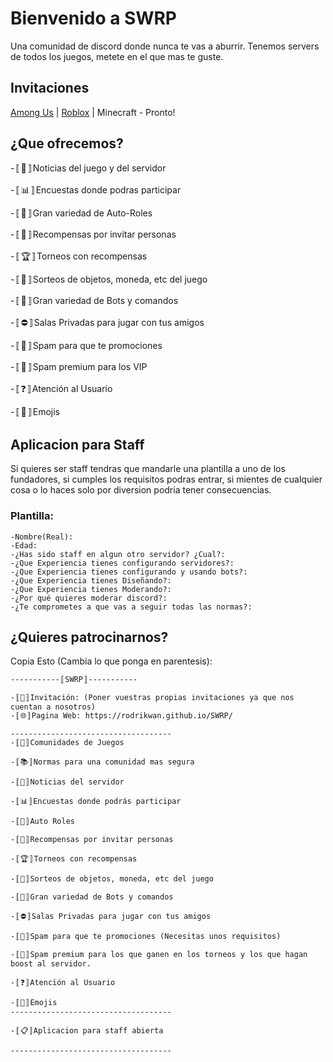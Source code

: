 # Bienvenido a SWRP
Una comunidad de discord donde nunca te vas a aburrir.
Tenemos servers de todos los juegos, metete en el que mas te guste.

## Invitaciones
[Among Us](https://discord.gg/3bmuqb7) |
[Roblox](https://discord.gg/3pr6agX) |
Minecraft - Pronto!

## ¿Que ofrecemos?

-〚💬〛Noticias del juego y del servidor

-〚📊〛Encuestas donde podras participar

-〚🔖〛Gran variedad de Auto-Roles

-〚🎁〛Recompensas por invitar personas

-〚🏆〛Torneos con recompensas

-〚🎉〛Sorteos de objetos, moneda, etc del juego
 
-〚🤖〛Gran variedad de Bots y comandos

-〚⛔️〛Salas Privadas para jugar con tus amigos
 
-〚📢〛Spam para que te promociones
 
-〚💎〛Spam premium para los VIP

-〚❓〛Atención al Usuario

-〚🤩〛Emojis

## Aplicacion para Staff

Si quieres ser staff tendras que mandarle una plantilla a uno de los fundadores, si cumples los requisitos podras entrar, si mientes de cualquier cosa o lo haces solo por diversion podria tener consecuencias.

### Plantilla:

```
-Nombre(Real):
-Edad:
-¿Has sido staff en algun otro servidor? ¿Cual?:
-¿Que Experiencia tienes configurando servidores?:
-¿Que Experiencia tienes configurando y usando bots?:
-¿Que Experiencia tienes Diseñando?:
-¿Que Experiencia tienes Moderando?:
-¿Por qué quieres moderar discord?:
-¿Te comprometes a que vas a seguir todas las normas?:
```

## ¿Quieres patrocinarnos?

Copia Esto (Cambia lo que ponga en parentesis):

```
-----------〚SWRP〛-----------
 
-〚📢〛Invitación: (Poner vuestras propias invitaciones ya que nos cuentan a nosotros)
-〚🌐〛Pagina Web: https://rodrikwan.github.io/SWRP/

------------------------------------
-〚💬〛Comunidades de Juegos

-〚📚〛Normas para una comunidad mas segura

-〚📰〛Noticias del servidor

-〚📊〛Encuestas donde podrás participar

-〚🔖〛Auto Roles

-〚🎁〛Recompensas por invitar personas

-〚🏆〛Torneos con recompensas

-〚🎉〛Sorteos de objetos, moneda, etc del juego
 
-〚🤖〛Gran variedad de Bots y comandos

-〚⛔️〛Salas Privadas para jugar con tus amigos
 
-〚📢〛Spam para que te promociones (Necesitas unos requisitos)
 
-〚💎〛Spam premium para los que ganen en los torneos y los que hagan boost al servidor.

-〚❓〛Atención al Usuario

-〚🤩〛Emojis
------------------------------------

-〚📋〛Aplicacion para staff abierta

------------------------------------
```
